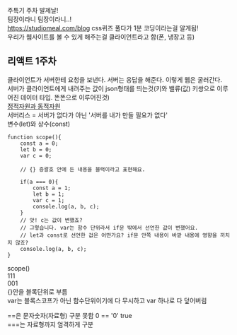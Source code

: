 주특기 주차 발제날!     
팀장이라니 팀장이라니..!      
https://studiomeal.com/blog css퀴즈 풀다가 1분 코딩이라는걸 알게됨!        
우리가 웹사이트를 볼 수 있게 해주는걸 클라이언트라고 함(폰, 냉장고 등)     


리액트 1주차
----------
클라이언트가 서버한테 요청을 보낸다. 서버는 응답을 해준다. 이렇게 웹은 굴러간다.      
서버가 클라이언트에게 내려주는 값이 json형태를 띄는것(키와 밸류(값) 키쌍으로 이루어진 데이터 타입. 똔똔으로 이루어진것)        
[정적자원과 동적자원](https://dololak.tistory.com/78)      
서버리스 = 서버가 없다가 아닌 '서버를 내가 만들 필요가 없다'      
변수(let)와 상수(const)      
```
function scope(){
	const a = 0;
	let b = 0;
	var c = 0;

	// {} 증괄호 안에 든 내용을 블럭이라고 표현해요.
	
	if(a === 0){
		const a = 1;
		let b = 1;
		var c = 1;
		console.log(a, b, c);
	}
	// 앗! c는 값이 변했죠? 
	// 그렇습니다. var는 함수 단위라서 if문 밖에서 선언한 값이 변했어요.
	// let과 const로 선언한 겂은 어떤가요? if문 안쪽 내용이 바깥 내용에 영향을 끼치지 않죠?
	console.log(a, b, c);
}
```
scope()   
111     
001     
{}안을 블록단위로 부름         
var는 블록스코프가 아닌 함수단위이기에 다 무시하고 var 하나로 다 덮어버림               

==은 문자숫자(자료형) 구분 못함 0 == '0' true     
===는 자료형까지 엄격하게 구분        





